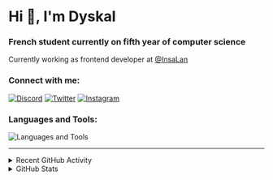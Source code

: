 # Hi 👋, I'm Dyskal

### French student currently on fifth year of computer science

Currently working as frontend developer at [@InsaLan](https://github.com/InsaLan)

### Connect with me:

[![Discord](https://skillicons.dev/icons?i=discord "@dyskal")](https://discordapp.com/users/200586202997325824)
[![Twitter](https://skillicons.dev/icons?i=twitter "@dyskal")](https://twitter.com/dyskal)
[![Instagram](https://skillicons.dev/icons?i=instagram "@dyskal")](https://instagram.com/dyskal)

### Languages and Tools:
![Languages and Tools](https://skillicons.dev/icons?i=java,kotlin,spring,js,ts,vue,idea,linux,git&perline=3)

---

<details>
<summary>Recent GitHub Activity</summary>

<!--START_SECTION:activity-->


1. 🗣 Commented on [#1044](https://github.com/testcontainers/testcontainers-node/pull/1044#issuecomment-3005985788) in [testcontainers/testcontainers-node](https://github.com/testcontainers/testcontainers-node)
2. 💪 Opened PR [#1044](https://github.com/testcontainers/testcontainers-node/pull/1044) in [testcontainers/testcontainers-node](https://github.com/testcontainers/testcontainers-node)
3. ❗ Opened issue [#1043](https://github.com/testcontainers/testcontainers-node/issues/1043) in [testcontainers/testcontainers-node](https://github.com/testcontainers/testcontainers-node)
4. 🗣 Commented on [#3006](https://github.com/springdoc/springdoc-openapi/issues/3006#issuecomment-2959582815) in [springdoc/springdoc-openapi](https://github.com/springdoc/springdoc-openapi)
5. ❗ Opened issue [#3006](https://github.com/springdoc/springdoc-openapi/issues/3006) in [springdoc/springdoc-openapi](https://github.com/springdoc/springdoc-openapi)
5. 🎉 Merged PR [#16](https://github.com/Dyskal/DiscordRP/pull/16) in [Dyskal/DiscordRP](https://github.com/Dyskal/DiscordRP)
6. 🎉 Merged PR [#17](https://github.com/Dyskal/TwitchPlayerOpener/pull/17) in [Dyskal/TwitchPlayerOpener](https://github.com/Dyskal/TwitchPlayerOpener)

<!--END_SECTION:activity-->

</details>

<details>
<summary>GitHub Stats</summary>

![GitHub Stats](https://github-readme-stats.vercel.app/api/top-langs?username=dyskal&show_icons=true&locale=en&layout=compact&card_width=445&langs_count=10&hide_borders=true)
![GitHub Stats](https://github-readme-stats.vercel.app/api?username=dyskal&show_icons=true&locale=en&include_all_commits=true&hide_borders=true)
</details>

